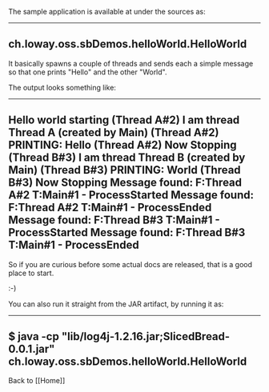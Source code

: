 
The sample application is available at under the sources as:

----
ch.loway.oss.sbDemos.helloWorld.HelloWorld
----


It basically spawns a couple of threads and sends each a simple message so that one prints "Hello" and the other "World".

The output looks something like:

-----
Hello world starting
(Thread A#2) I am thread Thread A (created by Main)
(Thread A#2) PRINTING: Hello
(Thread A#2) Now Stopping
(Thread B#3) I am thread Thread B (created by Main)
(Thread B#3) PRINTING: World
(Thread B#3) Now Stopping
Message found: F:Thread A#2 T:Main#1 - ProcessStarted
Message found: F:Thread A#2 T:Main#1 - ProcessEnded 
Message found: F:Thread B#3 T:Main#1 - ProcessStarted
Message found: F:Thread B#3 T:Main#1 - ProcessEnded 
-----

So if you are curious before some actual docs are released, that is a good place to start.

:-)

You can also run it straight from the JAR artifact, by running it as:

-----
$ java -cp "lib/log4j-1.2.16.jar;SlicedBread-0.0.1.jar" ch.loway.oss.sbDemos.helloWorld.HelloWorld
-----





Back to [[Home]]
